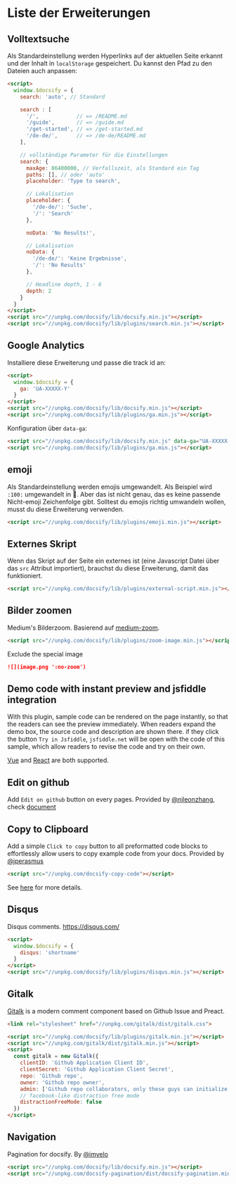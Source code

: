 # Liste der Erweiterungen

## Volltextsuche

Als Standardeinstellung werden Hyperlinks auf der aktuellen Seite erkannt und der Inhalt in `localStorage` gespeichert. Du kannst den Pfad zu den Dateien auch anpassen:

```html
<script>
  window.$docsify = {
    search: 'auto', // Standard

    search : [
      '/',            // => /README.md
      '/guide',       // => /guide.md
      '/get-started', // => /get-started.md
      '/de-de/',      // => /de-de/README.md
    ],

    // vollständige Parameter für die Einstellungen
    search: {
      maxAge: 86400000, // Verfallszeit, als Standard ein Tag
      paths: [], // oder 'auto'
      placeholder: 'Type to search',

      // Lokalisation
      placeholder: {
        '/de-de/': 'Suche',
        '/': 'Search'
      },

      noData: 'No Results!',

      // Lokalisation
      noData: {
        '/de-de/': 'Keine Ergebnisse',
        '/': 'No Results'
      },

      // Headline depth, 1 - 6
      depth: 2
    }
  }
</script>
<script src="//unpkg.com/docsify/lib/docsify.min.js"></script>
<script src="//unpkg.com/docsify/lib/plugins/search.min.js"></script>
```

## Google Analytics

Installiere diese Erweiterung und passe die track id an:

```html
<script>
  window.$docsify = {
    ga: 'UA-XXXXX-Y'
  }
</script>
<script src="//unpkg.com/docsify/lib/docsify.min.js"></script>
<script src="//unpkg.com/docsify/lib/plugins/ga.min.js"></script>
```

Konfiguration über `data-ga`:

```html
<script src="//unpkg.com/docsify/lib/docsify.min.js" data-ga="UA-XXXXX-Y"></script>
<script src="//unpkg.com/docsify/lib/plugins/ga.min.js"></script>
```

## emoji

Als Standardeinstellung werden emojis umgewandelt. Als Beispiel wird `:100:` umgewandelt in :100:. Aber das ist nicht genau, das es keine passende Nicht-emoji Zeichenfolge gibt. Solltest du emojis richtig umwandeln wollen, musst du diese Erweiterung verwenden.

```html
<script src="//unpkg.com/docsify/lib/plugins/emoji.min.js"></script>
```

## Externes Skript

Wenn das Skript auf der Seite ein externes ist (eine Javascript Datei über das `src` Attribut importiert), brauchst du diese Erweiterung, damit das funktioniert.

```html
<script src="//unpkg.com/docsify/lib/plugins/external-script.min.js"></script>
```

## Bilder zoomen

Medium's Bilderzoom. Basierend auf [medium-zoom](https://github.com/francoischalifour/medium-zoom).

```html
<script src="//unpkg.com/docsify/lib/plugins/zoom-image.min.js"></script>
```

Exclude the special image

```markdown
![](image.png ':no-zoom')
```

## Demo code with instant preview and jsfiddle integration

With this plugin, sample code can be rendered on the page instantly, so that the readers can see the preview immediately.
When readers expand the demo box, the source code and description are shown there. if they click the button `Try in Jsfiddle`,
`jsfiddle.net` will be open with the code of this sample, which allow readers to revise the code and try on their own.

[Vue](https://njleonzhang.github.io/docsify-demo-box-vue/) and [React](https://njleonzhang.github.io/docsify-demo-box-react/) are both supported.

## Edit on github

Add `Edit on github` button on every pages. Provided by [@njleonzhang](https://github.com/njleonzhang), check [document](https://github.com/njleonzhang/docsify-edit-on-github)

## Copy to Clipboard

Add a simple `Click to copy` button to all preformatted code blocks to effortlessly allow users to copy example code from your docs. Provided by [@jperasmus](https://github.com/jperasmus)

```html
<script src="//unpkg.com/docsify-copy-code"></script>
```

See [here](https://github.com/jperasmus/docsify-copy-code/blob/master/README.md) for more details.

## Disqus

Disqus comments. https://disqus.com/

```html
<script>
  window.$docsify = {
    disqus: 'shortname'
  }
</script>
<script src="//unpkg.com/docsify/lib/plugins/disqus.min.js"></script>
```

## Gitalk

[Gitalk](https://github.com/gitalk/gitalk) is a modern comment component based on Github Issue and Preact.

```html
<link rel="stylesheet" href="//unpkg.com/gitalk/dist/gitalk.css">

<script src="//unpkg.com/docsify/lib/plugins/gitalk.min.js"></script>
<script src="//unpkg.com/gitalk/dist/gitalk.min.js"></script>
<script>
  const gitalk = new Gitalk({
    clientID: 'Github Application Client ID',
    clientSecret: 'Github Application Client Secret',
    repo: 'Github repo',
    owner: 'Github repo owner',
    admin: ['Github repo collaborators, only these guys can initialize github issues'],
    // facebook-like distraction free mode
    distractionFreeMode: false
  })
</script>
```

## Navigation

Pagination for docsify. By [@imyelo](https://github.com/imyelo)

```html
<script src="//unpkg.com/docsify/lib/docsify.min.js"></script>
<script src="//unpkg.com/docsify-pagination/dist/docsify-pagination.min.js"></script>
```
